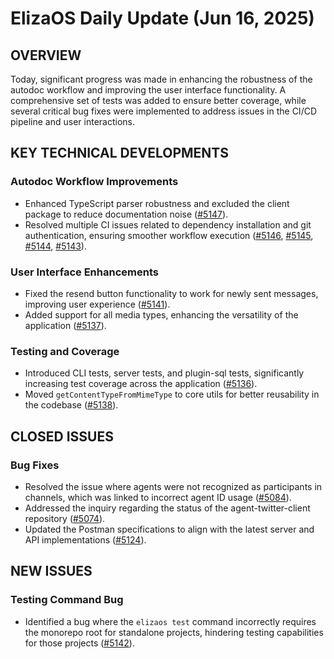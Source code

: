 # ElizaOS Daily Update (Jun 16, 2025)

## OVERVIEW 
Today, significant progress was made in enhancing the robustness of the autodoc workflow and improving the user interface functionality. A comprehensive set of tests was added to ensure better coverage, while several critical bug fixes were implemented to address issues in the CI/CD pipeline and user interactions.

## KEY TECHNICAL DEVELOPMENTS

### Autodoc Workflow Improvements
- Enhanced TypeScript parser robustness and excluded the client package to reduce documentation noise ([#5147](https://github.com/elizaos/eliza/pull/5147)).
- Resolved multiple CI issues related to dependency installation and git authentication, ensuring smoother workflow execution ([#5146](https://github.com/elizaos/eliza/pull/5146), [#5145](https://github.com/elizaos/eliza/pull/5145), [#5144](https://github.com/elizaos/eliza/pull/5144), [#5143](https://github.com/elizaos/eliza/pull/5143)).

### User Interface Enhancements
- Fixed the resend button functionality to work for newly sent messages, improving user experience ([#5141](https://github.com/elizaos/eliza/pull/5141)).
- Added support for all media types, enhancing the versatility of the application ([#5137](https://github.com/elizaos/eliza/pull/5137)).

### Testing and Coverage
- Introduced CLI tests, server tests, and plugin-sql tests, significantly increasing test coverage across the application ([#5136](https://github.com/elizaos/eliza/pull/5136)).
- Moved `getContentTypeFromMimeType` to core utils for better reusability in the codebase ([#5138](https://github.com/elizaos/eliza/pull/5138)).

## CLOSED ISSUES

### Bug Fixes
- Resolved the issue where agents were not recognized as participants in channels, which was linked to incorrect agent ID usage ([#5084](https://github.com/elizaos/eliza/issues/5084)).
- Addressed the inquiry regarding the status of the agent-twitter-client repository ([#5074](https://github.com/elizaos/eliza/issues/5074)).
- Updated the Postman specifications to align with the latest server and API implementations ([#5124](https://github.com/elizaos/eliza/issues/5124)).

## NEW ISSUES

### Testing Command Bug
- Identified a bug where the `elizaos test` command incorrectly requires the monorepo root for standalone projects, hindering testing capabilities for those projects ([#5142](https://github.com/elizaos/eliza/issues/5142)).